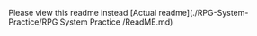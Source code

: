 Please view this readme instead
[Actual readme](./RPG-System-Practice/RPG System Practice
/ReadME.md)
